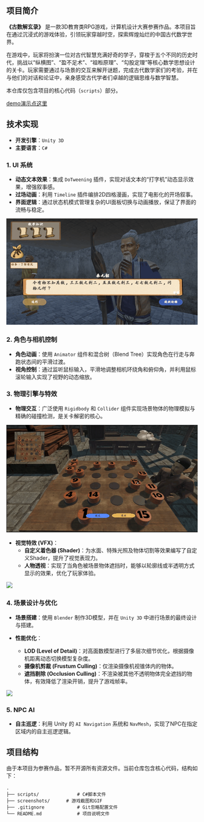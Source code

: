 ## 项目简介

**《古数解玄录》** 是一款3D教育类RPG游戏，计算机设计大赛参赛作品。本项目旨在通过沉浸式的游戏体验，引领玩家穿越时空，探索辉煌灿烂的中国古代数学世界。

在游戏中，玩家将扮演一位对古代智慧充满好奇的学子，穿梭于五个不同的历史时代，挑战以“纵横图”、“盈不足术”、“祖暅原理”、“勾股定理”等核心数学思想设计的关卡。玩家需要通过与场景的交互来解开谜题，完成古代数学家们的考验，并在与他们的对话和论证中，亲身感受古代学者们卓越的逻辑思维与数学智慧。

本仓库仅包含项目的核心代码（`scripts`）部分。

[demo演示点这里](https://www.bilibili.com/video/BV1accbefEtq)

## 技术实现

- **开发引擎**：`Unity 3D`
- **主要语言**：`C#`

### 1. UI 系统

- **动态文本效果**：集成 `DoTweening` 插件，实现对话文本的“打字机”动态显示效果，增强叙事感。
- **过场动画**：利用 `Timeline` 插件编排2D四格漫画，实现了电影化的开场叙事。
- **界面逻辑**：通过状态机模式管理复杂的UI面板切换与动画播放，保证了界面的流畅与稳定。

![](./screenshots/jianzheng.gif)

### 2. 角色与相机控制

- **角色动画**：使用 `Animator` 组件和混合树（Blend Tree）实现角色在行走与奔跑状态间的平滑过渡。
- **视角控制**：通过监听鼠标输入，平滑地调整相机环绕角和俯仰角，并利用鼠标滚轮输入实现了视野的动态缩放。

### 3. 物理引擎与特效

- **物理交互**：广泛使用 `Rigidbody` 和 `Collider` 组件实现场景物体的物理模拟与精确的碰撞检测，是关卡解密的核心。

![](screenshots/huanfang.gif)

- **视觉特效 (VFX)**：
  - **自定义着色器 (Shader)**：为水面、特殊光照及物体切割等效果编写了自定义Shader，提升了视觉表现力。
  - **人物透视**：实现了当角色被场景物体遮挡时，能够以轮廓线或半透明方式显示的效果，优化了玩家体验。

![](./screenshots/fengjing.gif)

### 4. 场景设计与优化

- **场景搭建**：使用 `Blender` 制作3D模型，并在 `Unity 3D` 中进行场景的最终设计与搭建。

- **性能优化**：

  - **LOD (Level of Detail)**：对高面数模型进行了多层次细节优化，根据摄像机距离动态切换模型复杂度。
  - **摄像机剪裁 (Frustum Culling)**：仅渲染摄像机视锥体内的物体。
  - **遮挡剔除 (Occlusion Culling)**：不渲染被其他不透明物体完全遮挡的物体，有效降低了渲染开销，提升了游戏帧率。

![](./screenshots/tichu.gif)

### 5. NPC AI

- **自主巡逻**：利用 Unity 的 `AI Navigation` 系统和 `NavMesh`，实现了NPC在指定区域内的自主巡逻逻辑。

## 项目结构

由于本项目为参赛作品，暂不开源所有资源文件。当前仓库包含核心代码，结构如下：

```
.
├── scripts/              # C#脚本文件
├── screenshots/      # 游戏截图和GIF
├── .gitignore            # Git忽略配置文件
└── README.md             # 项目说明文件
```
